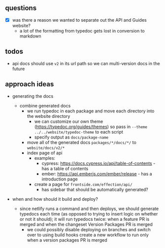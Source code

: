 ## questions
  - [x] was there a reason we wanted to separate out the API and Guides website?
    - a lot of the formatting from typedoc gets lost in conversion to markdown

## todos
  - api docs should use `v2` in its url path so we can multi-version docs in the future

## approach ideas
- generating the docs
  - combine generated docs
    - we run typedoc in each package and move each directory into the website directory
      - we can customize our own theme (https://typedoc.org/guides/themes) so pass in `--theme ../../website/typedoc-theme` to each script
      - specify output as `docs/package-name`
    - move all of the generated docs `packages/*/docs/*/` to `website/docs/v2/*`
    - index page of api
      - examples:
        - cypress: https://docs.cypress.io/api/table-of-contents - has a table of contents
        - ember: https://api.emberjs.com/ember/release - has a introduction page
      - create a page for `frontside.com/effection/api/`
        - has sidebar that should be automatically generated?

- when and how should it build and deploy?
  - since netlify runs a command and then deploys, we should generate typedocs each time (as opposed to trying to insert logic on whether or not it should); it will run typedocs twice: when a feature PR is merged and when the changeset Version Packages PR is merged
    - we could possibly disable deploying on branches and switch over to using build hooks create a new workflow to run only when a version packages PR is merged
    